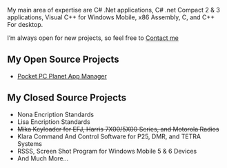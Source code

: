 My main area of expertise are C# .Net applications, C# .net Compact 2 & 3 applications, Visual C++ for Windows Mobile, x86 Assembly, C, and C++ For desktop. 

I’m always open for new projects, so feel free to [Contact me](mailto:help@rosesam.pw)

## My Open Source Projects
- [Pocket PC Planet App Manager](https://github.com/carcarjg/PPCP-AppManager)

## My Closed Source Projects

- Nona Encription Standards
- Lisa Encription Standards
- ~~Mika Keyloader for EFJ, Harris 7X00/5X00 Series, and Motorola Radios~~
- Klara Command And Control Software for P25, DMR, and TETRA Systems
- RSSS, Screen Shot Program for Windows Mobile 5 & 6 Devices
- And Much More...
